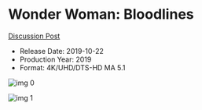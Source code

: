 # Wonder Woman: Bloodlines

[Discussion Post](https://www.avsforum.com/threads/bass-eq-for-filtered-movies.2995212/post-58678278)

* Release Date: 2019-10-22
* Production Year: 2019
* Format: 4K/UHD/DTS-HD MA 5.1

![img 0](https://i.imgur.com/5ISsTGb.jpg)

![img 1](https://i.imgur.com/27p68UI.png)

